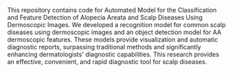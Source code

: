 This repository contains code for Automated Model for the Classification and Feature Detection of Alopecia Areata and Scalp Diseases Using Dermoscopic Images.
We developed a recognition model for common scalp diseases using dermoscopic images and an object detection model for AA dermoscopic features. 
These models provide visualization and automatic diagnostic reports, surpassing traditional methods and significantly enhancing dermatologists' diagnostic capabilities. 
This research provides an effective, convenient, and rapid diagnostic tool for scalp diseases.
